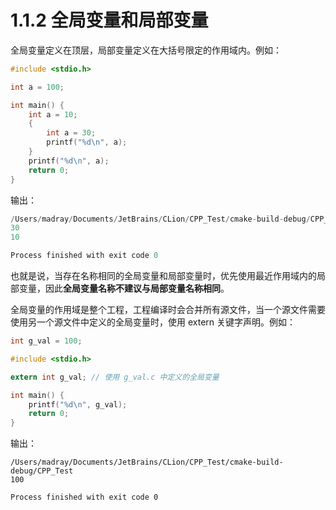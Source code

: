 # 1.1.2 全局变量和局部变量

全局变量定义在顶层，局部变量定义在大括号限定的作用域内。例如：

```c
#include <stdio.h>

int a = 100;

int main() {
    int a = 10;
    {
        int a = 30;
        printf("%d\n", a);
    }
    printf("%d\n", a);
    return 0;
}
```

输出：

```c
/Users/madray/Documents/JetBrains/CLion/CPP_Test/cmake-build-debug/CPP_Test
30
10

Process finished with exit code 0
```

也就是说，当存在名称相同的全局变量和局部变量时，优先使用最近作用域内的局部变量，因此**全局变量名称不建议与局部变量名称相同**。

全局变量的作用域是整个工程，工程编译时会合并所有源文件，当一个源文件需要使用另一个源文件中定义的全局变量时，使用 extern 关键字声明。例如：


```c title='g_val.c'
int g_val = 100;
```

```c title='main.c'
#include <stdio.h>

extern int g_val; // 使用 g_val.c 中定义的全局变量

int main() {
    printf("%d\n", g_val);
    return 0;
}
```

输出：

```
/Users/madray/Documents/JetBrains/CLion/CPP_Test/cmake-build-debug/CPP_Test
100

Process finished with exit code 0
```
